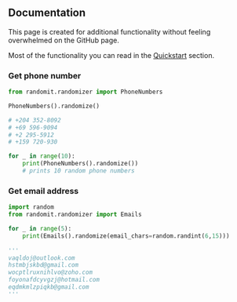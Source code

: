 ## Documentation

This page is created for additional functionality without feeling overwhelmed on the GitHub page.

Most of the functionality you can read in the [Quickstart](https://dimitryzub.github.io/randomit/#-quickstart) section.

### Get phone number

```python
from randomit.randomizer import PhoneNumbers

PhoneNumbers().randomize()

# +204 352-8092
# +69 596-9094
# +2 295-5912
# +159 720-930

for _ in range(10):
    print(PhoneNumbers().randomize())
    # prints 10 random phone numbers
```

### Get email address

```python
import random
from randomit.randomizer import Emails

for _ in range(5):
    print(Emails().randomize(email_chars=random.randint(6,15)))
    
'''
vaqldoj@outlook.com
hstmbjskbd@gmail.com
wocptlruxnihlvo@zoho.com
foyonafdcyvgzj@hotmail.com
eqdmkmlzpiqkb@gmail.com
'''
```



